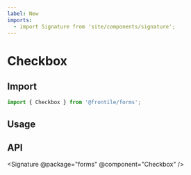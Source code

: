 ```yaml
---
label: New
imports:
  - import Signature from 'site/components/signature';
---
```

# Checkbox


## Import 

```js
import { Checkbox } from '@frontile/forms';
```

## Usage

## API

<Signature @package="forms" @component="Checkbox" />
